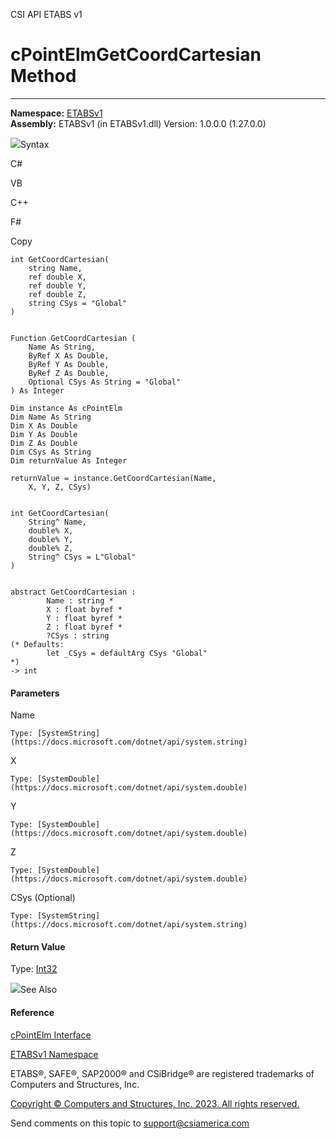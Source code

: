 ﻿

CSI API ETABS v1

# cPointElmGetCoordCartesian Method  
  
---  
  
**Namespace:** [ETABSv1](2780f1b8-2033-5289-2298-1cdb2a7508d9.htm)  
**Assembly:** ETABSv1 (in ETABSv1.dll) Version: 1.0.0.0 (1.27.0.0)

![](../icons/SectionExpanded.png)Syntax

C#

VB

C++

F#

Copy

    
    
    int GetCoordCartesian(
    	string Name,
    	ref double X,
    	ref double Y,
    	ref double Z,
    	string CSys = "Global"
    )
    
    
    Function GetCoordCartesian ( 
    	Name As String,
    	ByRef X As Double,
    	ByRef Y As Double,
    	ByRef Z As Double,
    	Optional CSys As String = "Global"
    ) As Integer
    
    Dim instance As cPointElm
    Dim Name As String
    Dim X As Double
    Dim Y As Double
    Dim Z As Double
    Dim CSys As String
    Dim returnValue As Integer
    
    returnValue = instance.GetCoordCartesian(Name, 
    	X, Y, Z, CSys)
    
    
    int GetCoordCartesian(
    	String^ Name, 
    	double% X, 
    	double% Y, 
    	double% Z, 
    	String^ CSys = L"Global"
    )
    
    
    abstract GetCoordCartesian : 
            Name : string * 
            X : float byref * 
            Y : float byref * 
            Z : float byref * 
            ?CSys : string 
    (* Defaults:
            let _CSys = defaultArg CSys "Global"
    *)
    -> int 
    

#### Parameters

Name

    Type: [SystemString](https://docs.microsoft.com/dotnet/api/system.string)  

X

    Type: [SystemDouble](https://docs.microsoft.com/dotnet/api/system.double)  

Y

    Type: [SystemDouble](https://docs.microsoft.com/dotnet/api/system.double)  

Z

    Type: [SystemDouble](https://docs.microsoft.com/dotnet/api/system.double)  

CSys (Optional)

    Type: [SystemString](https://docs.microsoft.com/dotnet/api/system.string)  

#### Return Value

Type: [Int32](https://docs.microsoft.com/dotnet/api/system.int32)

![](../icons/SectionExpanded.png)See Also

#### Reference

[cPointElm Interface](bda576bc-89c2-e0ab-1a2b-f0690e9ae4ae.htm)

[ETABSv1 Namespace](2780f1b8-2033-5289-2298-1cdb2a7508d9.htm)

ETABS®, SAFE®, SAP2000® and CSiBridge® are registered trademarks of Computers
and Structures, Inc.  

[Copyright © Computers and Structures, Inc. 2023. All rights
reserved.](http://www.csiamerica.com)

Send comments on this topic to
[support@csiamerica.com](mailto:support%40csiamerica.com?Subject=CSI%20API%20ETABS%20v1)

